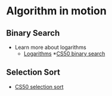 # Algorithm in motion
## Binary Search
* Learn more about logarithms
    * [Logarithms](https://www.khanacademy.org/math/algebra2/x2ec2f6f830c9fb89:logs/x2ec2f6f830c9fb89:log-intro/v/logarithms)
    *[CS50 binary search](https://www.youtube.com/watch?v=T98PIp4omUA)

## Selection Sort
* [CS50 selection sort](https://www.youtube.com/watch?v=3hH8kTHFw2A)